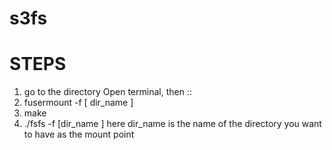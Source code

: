 # s3fs
# STEPS
1) go to the directory
Open terminal, then :: 
1)  fusermount -f [ dir_name ]
2)  make
3)  ./fsfs -f [dir_name ]
here dir_name is the name of the directory you want to have as the mount point
